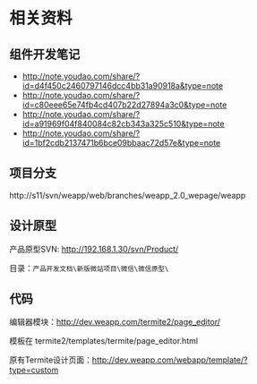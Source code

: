 # 相关资料

## 组件开发笔记

 * http://note.youdao.com/share/?id=d4f450c2460797146dcc4bb31a90918a&type=note
 * http://note.youdao.com/share/?id=c80eee65e74fb4cd407b22d27894a3c0&type=note
 * http://note.youdao.com/share/?id=a91969f04f840084c82cb343a325c510&type=note
 * http://note.youdao.com/share/?id=1bf2cdb2137471b6bce09bbaac72d57e&type=note

## 项目分支

http://s11/svn/weapp/web/branches/weapp_2.0_wepage/weapp

## 设计原型

产品原型SVN: http://192.168.1.30/svn/Product/

目录：`产品开发文档\新版微站项目\微信\微信原型\`


## 代码

编辑器模块：http://dev.weapp.com/termite2/page_editor/

模板在 termite2/templates/termite/page_editor.html

原有Termite设计页面：http://dev.weapp.com/webapp/template/?type=custom
